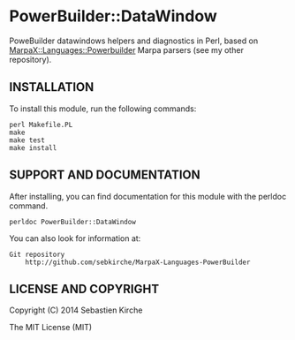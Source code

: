 PowerBuilder::DataWindow
========================

PoweBuilder datawindows helpers and diagnostics in Perl, based on [MarpaX::Languages::Powerbuilder](http://github.com/sebkirche/MarpaX-Languages-PowerBuilder) Marpa parsers (see my other repository).


INSTALLATION
------------

To install this module, run the following commands:

	perl Makefile.PL
	make
	make test
	make install

SUPPORT AND DOCUMENTATION
-------------------------

After installing, you can find documentation for this module with the
perldoc command.

    perldoc PowerBuilder::DataWindow

You can also look for information at:

    Git repository
        http://github.com/sebkirche/MarpaX-Languages-PowerBuilder

LICENSE AND COPYRIGHT
---------------------

Copyright (C) 2014 Sebastien Kirche

The MIT License (MIT)
